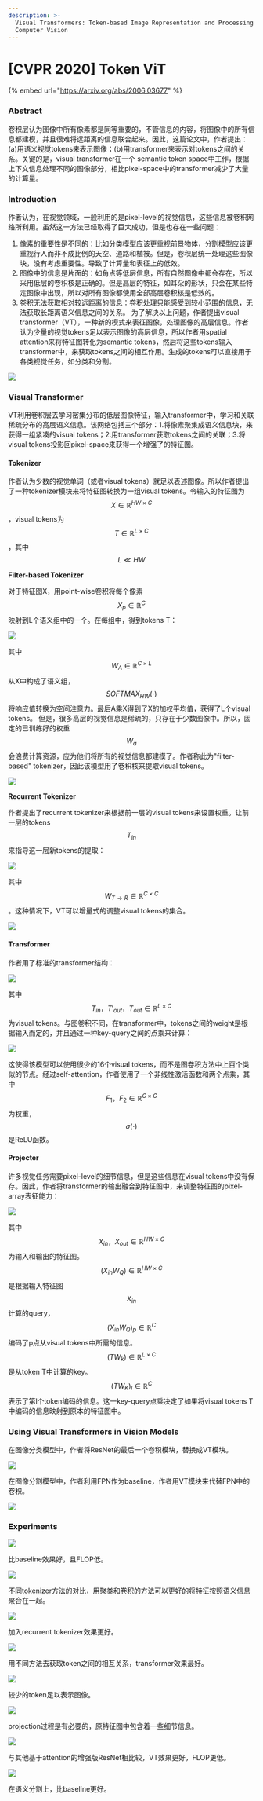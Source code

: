 ```yaml
---
description: >-
  Visual Transformers: Token-based Image Representation and Processing for
  Computer Vision
---
```


# \[CVPR 2020] Token ViT

{% embed url="https://arxiv.org/abs/2006.03677" %}

### Abstract

卷积层认为图像中所有像素都是同等重要的，不管信息的内容，将图像中的所有信息都建模，并且很难将远距离的信息联合起来。因此，这篇论文中，作者提出：(a)用语义视觉tokens来表示图像；(b)用transformer来表示对tokens之间的关系。关键的是，visual transformer在一个 semantic token space中工作，根据上下文信息处理不同的图像部分，相比pixel-space中的transformer减少了大量的计算量。

### Introduction

作者认为，在视觉领域，一般利用的是pixel-level的视觉信息，这些信息被卷积网络所利用。虽然这一方法已经取得了巨大成功，但是也存在一些问题：

1. 像素的重要性是不同的：比如分类模型应该更重视前景物体，分割模型应该更重视行人而非不成比例的天空、道路和植被。但是，卷积层统一处理这些图像块，没有考虑重要性。导致了计算量和表征上的低效。
2. 图像中的信息是片面的：如角点等低层信息，所有自然图像中都会存在，所以采用低层的卷积核是正确的。但是高层的特征，如耳朵的形状，只会在某些特定图像中出现，所以对所有图像都使用全部高层卷积核是低效的。
3. 卷积无法获取相对较远距离的信息：卷积处理只能感受到较小范围的信息，无法获取长距离语义信息之间的关系。 为了解决以上问题，作者提出visual transformer（VT），一种新的模式来表征图像，处理图像的高层信息。作者认为少量的视觉tokens足以表示图像的高层信息，所以作者用spatial attention来将特征图转化为semantic tokens，然后将这些tokens输入transformer中，来获取tokens之间的相互作用。生成的tokens可以直接用于各类视觉任务，如分类和分割。&#x20;

![](<../../../.gitbook/assets/image (350).png>)

### Visual Transformer

VT利用卷积层去学习密集分布的低层图像特征，输入transformer中，学习和关联稀疏分布的高层语义信息。该网络包括三个部分：1.将像素聚集成语义信息块，来获得一组紧凑的visual tokens；2.用transformer获取tokens之间的关联；3.将visual tokens投影回pixel-space来获得一个增强了的特征图。

#### Tokenizer

作者认为少数的视觉单词（或者visual tokens）就足以表述图像。所以作者提出了一种tokenizer模块来将特征图转换为一组visual tokens。令输入的特征图为$$X\in \mathbb{R}^{HW\times C}$$，visual tokens为$$T\in \mathbb{R}^{L\times C}$$，其中$$L \ll HW$$

**Filter-based Tokenizer**

对于特征图X，用point-wise卷积将每个像素$$X_p\in \mathbb{R}^C$$映射到L个语义组中的一个。在每组中，得到tokens T：&#x20;

![](<../../../.gitbook/assets/image (543).png>)

其中$$W_A\in \mathbb{R}^{C\times L}$$从X中构成了语义组，$${SOFTMAX}_{HW}(\cdot)$$将响应值转换为空间注意力。最后A乘X得到了X的加权平均值，获得了L个visual tokens。 但是，很多高层的视觉信息是稀疏的，只存在于少数图像中。所以，固定的已训练好的权重$$W_a$$会浪费计算资源，应为他们将所有的视觉信息都建模了。作者称此为"filter-based" tokenizer，因此该模型用了卷积核来提取visual tokens。

![](<../../../.gitbook/assets/image (694).png>)

**Recurrent Tokenizer**

作者提出了recurrent tokenizer来根据前一层的visual tokens来设置权重。让前一层的tokens $$T_{in}$$来指导这一层新tokens的提取：&#x20;

![](<../../../.gitbook/assets/image (883).png>)

其中$$W_{T\rightarrow R}\in \mathbb{R}^{C\times C}$$。这种情况下，VT可以增量式的调整visual tokens的集合。

![](<../../../.gitbook/assets/image (885).png>)

#### Transformer

作者用了标准的transformer结构：&#x20;

![](<../../../.gitbook/assets/image (812).png>)

其中$$T_{in}，{T'}_{out}，T_{out}\in \mathbb{R}^{L\times C}$$为visual tokens。与图卷积不同，在transformer中，tokens之间的weight是根据输入而定的，并且通过一种key-query之间的点乘来计算：&#x20;

![](<../../../.gitbook/assets/image (852).png>)

这使得该模型可以使用很少的16个visual tokens，而不是图卷积方法中上百个类似的节点。经过self-attention，作者使用了一个非线性激活函数和两个点乘，其中$$F_1，F_2\in \mathbb{R}^{C\times C}$$为权重，$$\sigma(\cdot)$$是ReLU函数。

#### Projecter

许多视觉任务需要pixel-level的细节信息，但是这些信息在visual tokens中没有保存。因此，作者将transformer的输出融合到特征图中，来调整特征图的pixel-array表征能力：&#x20;

![](<../../../.gitbook/assets/image (344).png>)

其中$$X_{in}，X_{out}\in \mathbb{R}^{HW\times C}$$为输入和输出的特征图。$$(X_{in}W_Q)\in \mathbb{R}^{HW \times C}$$是根据输入特征图$$X_{in}$$计算的query，$${(X_{in}W_Q)}_{p}\in \mathbb{R}^C$$编码了p点从visual tokens中所需的信息。$$(TW_k)\in \mathbb{R}^{L\times C}$$是从token T中计算的key。$${(TW_K)}_l\in \mathbb{R}^C$$表示了第l个token编码的信息。这一key-query点乘决定了如果将visual tokens T中编码的信息映射到原本的特征图中。

### Using Visual Transformers in Vision Models

在图像分类模型中，作者将ResNet的最后一个卷积模块，替换成VT模块。&#x20;

![](<../../../.gitbook/assets/image (855).png>)

在图像分割模型中，作者利用FPN作为baseline，作者用VT模块来代替FPN中的卷积。

![](<../../../.gitbook/assets/image (284).png>)

### Experiments

![](<../../../.gitbook/assets/image (317).png>)

比baseline效果好，且FLOP低。&#x20;

![](<../../../.gitbook/assets/image (531).png>)

不同tokenizer方法的对比，用聚类和卷积的方法可以更好的将特征按照语义信息聚合在一起。&#x20;

![](<../../../.gitbook/assets/image (202).png>)

加入recurrent tokenizer效果更好。&#x20;

![](<../../../.gitbook/assets/image (146).png>)

用不同方法去获取token之间的相互关系，transformer效果最好。&#x20;

![](<../../../.gitbook/assets/image (367).png>)

较少的token足以表示图像。&#x20;

![](<../../../.gitbook/assets/image (522).png>)

projection过程是有必要的，原特征图中包含着一些细节信息。&#x20;

![](<../../../.gitbook/assets/image (154).png>)

与其他基于attention的增强版ResNet相比较，VT效果更好，FLOP更低。&#x20;

![](<../../../.gitbook/assets/image (354).png>)

在语义分割上，比baseline更好。
